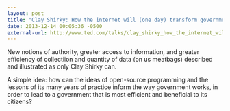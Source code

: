 ```yaml
---
layout: post
title: "Clay Shirky: How the internet will (one day) transform government"
date: 2013-12-14 00:05:36 -0500
external-url: http://www.ted.com/talks/clay_shirky_how_the_internet_will_one_day_transform_government.html
---
```


New notions of authority, greater access to information, and greater efficiency
of collectiion and quantity of data (on us meatbags) described and illustrated
as only Clay Shirky can.

A simple idea: how can the ideas of open-source programming and the lessons of
its many years of practice inform the way government works, in order to lead to
a government that is most efficient and beneficial to its citizens?
